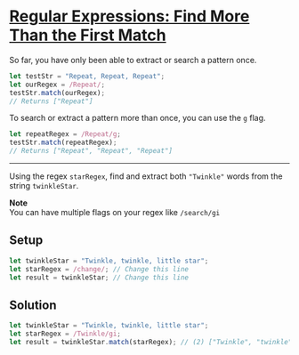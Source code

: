 # [Regular Expressions: Find More Than the First Match](https://learn.freecodecamp.org/javascript-algorithms-and-data-structures/regular-expressions/find-more-than-the-first-match)

So far, you have only been able to extract or search a pattern once.

```js
let testStr = "Repeat, Repeat, Repeat";
let ourRegex = /Repeat/;
testStr.match(ourRegex);
// Returns ["Repeat"]
```

To search or extract a pattern more than once, you can use the `g` flag.

```js
let repeatRegex = /Repeat/g;
testStr.match(repeatRegex);
// Returns ["Repeat", "Repeat", "Repeat"]
```

---

Using the regex `starRegex`, find and extract both `"Twinkle"` words from the string `twinkleStar`.

**Note**  
You can have multiple flags on your regex like `/search/gi`

## Setup
```js
let twinkleStar = "Twinkle, twinkle, little star";
let starRegex = /change/; // Change this line
let result = twinkleStar; // Change this line
```

## Solution
```js
let twinkleStar = "Twinkle, twinkle, little star";
let starRegex = /Twinkle/gi;
let result = twinkleStar.match(starRegex); // (2) ["Twinkle", "twinkle"]
```